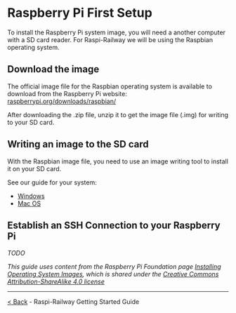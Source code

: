 Raspberry Pi First Setup
==========================

To install the Raspberry Pi system image, you will need a another computer with a SD card reader. For Raspi-Railway we will be using the Raspbian operating system.

## Download the image

The official image file for the Raspbian operating system is available to download from the Raspberry Pi website: [raspberrypi.org/downloads/raspbian/](https://www.raspberrypi.org/downloads/raspbian/)

After downloading the .zip file, unzip it to get the image file (.img) for writing to your SD card.

## Writing an image to the SD card

With the Raspbian image file, you need to use an image writing tool to install it on your SD card.

See our guide for your system:
- [Windows](raspberry-pi-windows-install.md)
- [Mac OS](raspberry-pi-mac-install.md)

## Establish an SSH Connection to your Raspberry Pi

*TODO*


_This guide uses content from the Raspberry Pi Foundation page
[Installing Operating System Images](https://www.raspberrypi.org/documentation/installation/installing-images/README.md), which is shared under the [Creative Commons Attribution-ShareAlike 4.0 license](http://creativecommons.org/licenses/by-sa/4.0/)_

---
[< Back](raspi-railway-getting-started-guide.md) - Raspi-Railway Getting Started Guide
